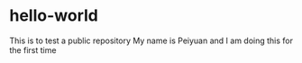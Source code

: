 # hello-world
This is to test a public repository
My name is Peiyuan and I am doing this for the first time
